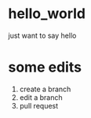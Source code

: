 # hello_world
just want to say hello
# some edits
1. create a branch
2. edit a branch
3. pull request
